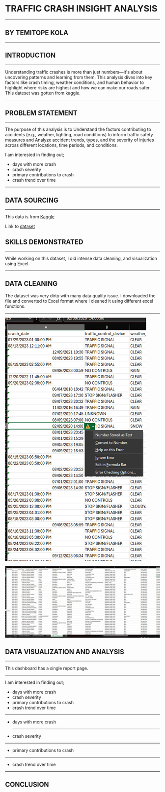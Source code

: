 # TRAFFIC CRASH INSIGHT ANALYSIS
___
## BY TEMITOPE KOLA

___

## INTRODUCTION
___
Understanding traffic crashes is more than just numbers—it's about uncovering patterns and learning from them. This analysis dives into key factors like crash timing, weather conditions, and human behavior to highlight where risks are highest and how we can make our roads safer. This dateset was gotten from kaggle.

____

## PROBLEM STATEMENT

____
The purpose of this analysis is to Understand the factors contributing to accidents (e.g., weather, lighting, road conditions) to inform traffic safety measures and Analyze accident trends, types, and the severity of injuries across different locations, time periods, and conditions.

I am interested in finding out;
* days with more crash
*  crash severity
*  primary contributions to crash
*  crash trend over time

___
## DATA SOURCING

___

This data is from [Kaggle](https://www.kaggle.com)

Link to [dataset](https://www.kaggle.com/datasets/oktayrdeki/traffic-accidents/data)

## SKILLS DEMONSTRATED
___

While working on this dataset, I did intense data cleaning, and visualization using Excel.

___
## DATA CLEANING

The dataset was very dirty with many data quality issue. I downloaded the file and converted to Excel format where I cleaned it using different excel functions.
___

![image alt](https://github.com/Temitope-Kola/TRAFFIC-CRASH-/blob/main/IMAGESS/dirtdata.png?raw=true)

![image alt](https://github.com/Temitope-Kola/TRAFFIC-CRASH-/blob/main/IMAGESS/CLEANED%20DATA.png?raw=true)

## DATA VISUALIZATION AND ANALYSIS

___

This dashboard has a single report page.

___

I am interested in finding out;
* days with more crash
*  crash severity
*  primary contributions to crash
*  crash trend over time

___
* days with more crash

  ___

*  crash severity

  ___

*  primary contributions to crash

___

*  crash trend over time
___

## CONCLUSION

